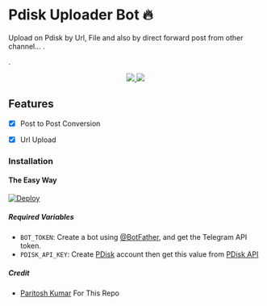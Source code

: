# Pdisk Uploader Bot 🔥

Upload on Pdisk by Url, File and also by direct forward post from other channel...
.

.
  </a>
</p>
<p align="center">
  <a href="https://github.com/OO7ROBot/pdisk_uploader/stargazers">
    <img src="https://img.shields.io/github/stars/OO7ROBot/pdisk_uploader?style=social">

  </a>
  
  <a href="https://github.com/OO7ROBot/pdisk_uploader/fork">
    <img src="https://img.shields.io/github/forks/OO7ROBot/pdisk_uploader?label=Fork&style=social">

  </a>  
</p>


## Features

- [x] Post to Post Conversion

- [x] Url Upload

### Installation

#### The Easy Way

[![Deploy](https://www.herokucdn.com/deploy/button.svg)](https://www.heroku.com/deploy?template=https://github.com/OO7ROBot/pdisk_uploader)

##### Required Variables

- `BOT_TOKEN`: Create a bot using [@BotFather](https://telegram.dog/BotFather), and get the Telegram API token.
- `PDISK_API_KEY`: Create [PDisk](https://www.pdisk.me/) account then get this value from [PDisk API](https://www.pdisk.me/use-api)

##### Credit

- [Paritosh Kumar](https://github.com/ParitoshPky) For This Repo
